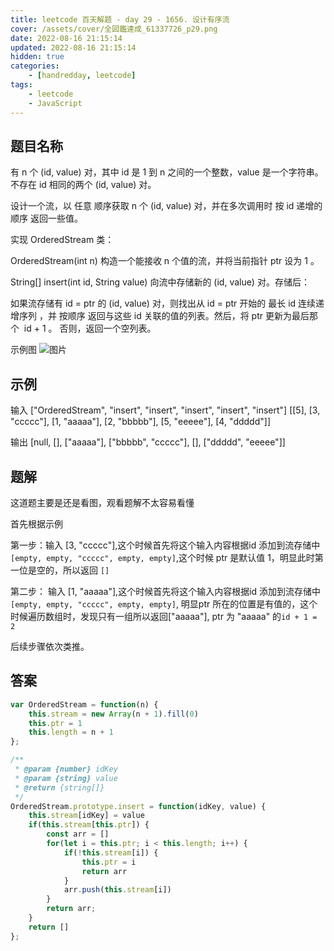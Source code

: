 ```yaml
---
title: leetcode 百天解题 - day 29 - 1656. 设计有序流
cover: /assets/cover/全図鑑達成_61337726_p29.png
date: 2022-08-16 21:15:14
updated: 2022-08-16 21:15:14
hidden: true
categories:
    - [handredday, leetcode]
tags:
    - leetcode
    - JavaScript
---
```


## 题目名称

有 n 个 (id, value) 对，其中 id 是 1 到 n 之间的一个整数，value 是一个字符串。不存在 id 相同的两个 (id, value) 对。

设计一个流，以 任意 顺序获取 n 个 (id, value) 对，并在多次调用时 按 id 递增的顺序 返回一些值。

实现 OrderedStream 类：

OrderedStream(int n) 构造一个能接收 n 个值的流，并将当前指针 ptr 设为 1 。

String[] insert(int id, String value) 向流中存储新的 (id, value) 对。存储后：

如果流存储有 id = ptr 的 (id, value) 对，则找出从 id = ptr 开始的 最长 id 连续递增序列 ，并 按顺序 返回与这些 id 关联的值的列表。然后，将 ptr 更新为最后那个  id + 1 。
否则，返回一个空列表。

示例图
![图片](https://assets.leetcode-cn.com/aliyun-lc-upload/uploads/2020/11/15/q1.gif)

## 示例
输入
["OrderedStream", "insert", "insert", "insert", "insert", "insert"]
[[5], [3, "ccccc"], [1, "aaaaa"], [2, "bbbbb"], [5, "eeeee"], [4, "ddddd"]]

输出
[null, [], ["aaaaa"], ["bbbbb", "ccccc"], [], ["ddddd", "eeeee"]]

## 题解

这道题主要是还是看图，观看题解不太容易看懂

首先根据示例

第一步：输入 [3, "ccccc"],这个时候首先将这个输入内容根据id 添加到流存储中
`[empty, empty, "ccccc", empty, empty]`,这个时候 ptr 是默认值 1，明显此时第一位是空的，所以返回 `[]`

第二步： 输入 [1, "aaaaa"],这个时候首先将这个输入内容根据id 添加到流存储中 `[empty, empty, "ccccc", empty, empty]`, 明显ptr 所在的位置是有值的，这个时候遍历数组时，发现只有一组所以返回["aaaaa"], ptr 为 "aaaaa" 的`id + 1 = 2`

后续步骤依次类推。

## 答案

~~~js
var OrderedStream = function(n) {
    this.stream = new Array(n + 1).fill(0)
    this.ptr = 1
    this.length = n + 1
};

/** 
 * @param {number} idKey 
 * @param {string} value
 * @return {string[]}
 */
OrderedStream.prototype.insert = function(idKey, value) {
    this.stream[idKey] = value
    if(this.stream[this.ptr]) {
        const arr = []
        for(let i = this.ptr; i < this.length; i++) {
            if(!this.stream[i]) {
                this.ptr = i
                return arr
            }
            arr.push(this.stream[i])
        }
        return arr;
    }
    return []
};
~~~



